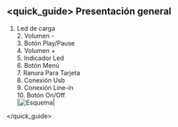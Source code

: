 ## <quick_guide> Presentación general

1.	Led de carga<br> 2.	Volumen - <br> 3.	Botón Play/Pause  <br> 4.  Volumen + <br> 5. Indicador Led <br> 6. Botón Menú<br> 7. Ranura Para Tarjeta<br> 8.	Conexión Usb <br> 9.	Conexión Line-in <br> 10. Botón On/Off <br>|![Esquema](http://static.energysistem.com/images/manuals/42123/53a15b7c04f5e.jpg)|

</quick_guide>

